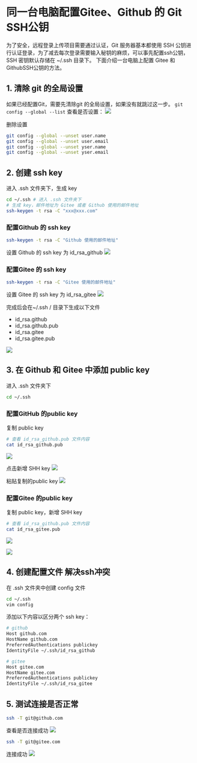 # 同一台电脑配置Gitee、Github 的 Git SSH公钥
为了安全，远程登录上传项目需要通过认证，Git 服务器基本都使用 SSH 公钥进行认证登录，为了减去每次登录需要输入秘钥的麻烦，可以事先配置ssh公钥，SSH 密钥默认存储在 ~/.ssh 目录下。<!--more--> 下面介绍一台电脑上配置 Gitee 和 GithubSSH公钥的方法。

## 1. 清除 git 的全局设置
如果已经配置Git，需要先清除git 的全局设置，如果没有就跳过这一步。
`git config --global --list` 查看是否设置：
![](git-generate-ssh-public-key-guide/git-config-global-list.png)

删除设置
```sh
git config --global --unset user.name
git config --global --unset user.email
git config --global --unset yser.name
git config --global --unset yser.email
```
## 2. 创建 ssh key
进入 .ssh 文件夹下，生成 key
```sh
cd ~/.ssh # 进入 .ssh 文件夹下
# 生成 key，邮件地址为 Gitee 或者 Github 使用的邮件地址 
ssh-keygen -t rsa -C "xxx@xxx.com"
```
### 配置Github 的 ssh key 
```sh
ssh-keygen -t rsa -C "Github 使用的邮件地址"
```

设置 Github 的 ssh key 为 id_rsa_github
![](git-generate-ssh-public-key-guide/id_rsa_github.png)

### 配置Gitee 的 ssh key 
```sh
ssh-keygen -t rsa -C "Gitee 使用的邮件地址"
```

设置 Gitee 的 ssh key 为 id_rsa_gitee
![](git-generate-ssh-public-key-guide/id_rsa_gitee.png)

完成后会在~/.ssh / 目录下生成以下文件
* id_rsa.github
* id_rsa.github.pub
* id_rsa.gitee
* id_rsa.gitee.pub

![](git-generate-ssh-public-key-guide/git-ssh.png)

## 3. 在 Github 和 Gitee 中添加 public key
进入 .ssh 文件夹下
```sh
cd ~/.ssh
```

### 配置GitHub 的public key
复制 public key
```sh
# 查看 id_rsa_github.pub 文件内容 
cat id_rsa_github.pub
```
![](git-generate-ssh-public-key-guide/id_rsa_github-pub.png)

点击新增 SHH key
![](git-generate-ssh-public-key-guide/github-ssh-key.png)

粘贴复制的public key
![](git-generate-ssh-public-key-guide/github-ssh-key2.png)

### 配置Gitee 的public key
复制 public key，新增 SHH key
```sh
# 查看 id_rsa_github.pub 文件内容 
cat id_rsa_gitee.pub
```
![](git-generate-ssh-public-key-guide/id_rsa_gitee-pub.png)

![](git-generate-ssh-public-key-guide/gitee-public-key.png)

## 4. 创建配置文件 解决ssh冲突
在 .ssh 文件夹中创建 config 文件
```sh
cd ~/.ssh 
vim config 
```

添加以下内容以区分两个 ssh key：
```sh
# github
Host github.com
HostName github.com
PreferredAuthentications publickey
IdentityFile ~/.ssh/id_rsa_github

# gitee
Host gitee.com
HostName gitee.com
PreferredAuthentications publickey
IdentityFile ~/.ssh/id_rsa_gitee
```

## 5. 测试连接是否正常
```sh
ssh -T git@github.com
```

查看是否连接成功
![](git-generate-ssh-public-key-guide/github-ssh-T.png)

```sh
ssh -T git@gitee.com
```
连接成功
![](git-generate-ssh-public-key-guide/gitee-ssh-T.png)

